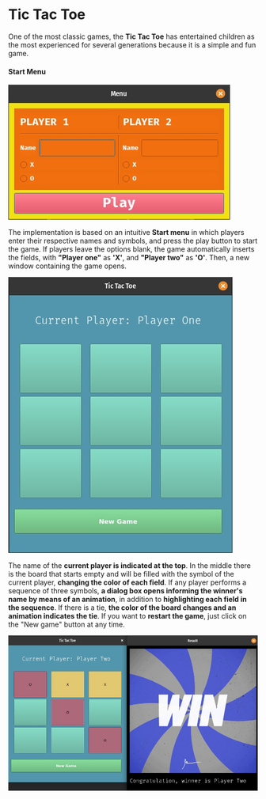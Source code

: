 # Tic Tac Toe


One of the most classic games, the **Tic Tac Toe** has entertained children as the most experienced for several generations because it is a simple and fun game.
#### Start Menu


![menu](https://github.com/vinniesilvaelias/tic-tac-toe/blob/master/images/menu.jpeg?raw=true)


The implementation is based on an intuitive **Start menu** in which players enter their respective names and symbols, and press the play button to start the game. If players leave the options blank, the game automatically inserts the fields, with **"Player one"** as **'X'**, and **"Player two"** as **'O'**. Then, a new window containing the game opens.


![game0](https://github.com/vinniesilvaelias/tic-tac-toe/blob/master/images/game0.jpeg?raw=true) 


The name of the **current player is indicated at the top**. In the middle there is the board that starts empty and will be filled with the symbol of the current player, **changing the color of each field**.
If any player performs a sequence of three symbols, **a dialog box opens informing the winner's name by means of an animation**, in addition to **highlighting each field in the sequence**. If there is a tie, **the color of the board changes and an animation indicates the tie**.
If you want to **restart the game**, just click on the "New game" button at any time.

![game-result](https://github.com/vinniesilvaelias/tic-tac-toe/blob/master/images/game-result.jpeg?raw=true)

